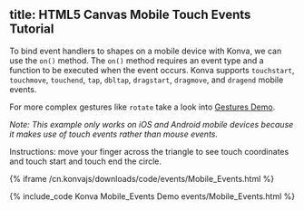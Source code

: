 title: HTML5 Canvas Mobile Touch Events Tutorial
---

To bind event handlers to shapes on a mobile device with Konva, we can use the `on()` method.
The `on()` method requires an event type and a function to be executed when the event occurs.
Konva supports `touchstart`, `touchmove`, `touchend`, `tap`, `dbltap`, `dragstart`, `dragmove`, and `dragend` mobile events.

For more complex gestures like `rotate` take a look into [Gestures Demo](/cn.konvajs/docs/sandbox/Gestures.html).

*Note: This example only works on iOS and Android mobile devices because it makes use of touch events rather than mouse events.*

Instructions: move your finger across the triangle to see touch coordinates and touch start and touch end the circle.

{% iframe /cn.konvajs/downloads/code/events/Mobile_Events.html %}

{% include_code Konva Mobile_Events Demo events/Mobile_Events.html %}
